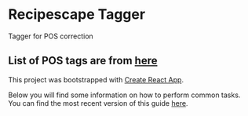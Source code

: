 # Recipescape Tagger

Tagger for POS correction

List of POS tags are from [here](https://stackoverflow.com/questions/1833252/java-stanford-nlp-part-of-speech-labels)
---

This project was bootstrapped with [Create React App](https://github.com/facebookincubator/create-react-app).

Below you will find some information on how to perform common tasks.<br>
You can find the most recent version of this guide [here](https://github.com/facebookincubator/create-react-app/blob/master/packages/react-scripts/template/README.md).
